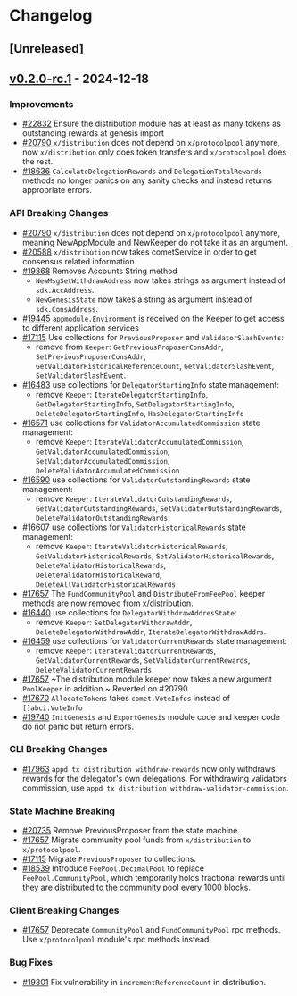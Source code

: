 <!--
Guiding Principles:
Changelogs are for humans, not machines.
There should be an entry for every single version.
The same types of changes should be grouped.
Versions and sections should be linkable.
The latest version comes first.
The release date of each version is displayed.
Mention whether you follow Semantic Versioning.
Usage:
Change log entries are to be added to the Unreleased section under the
appropriate stanza (see below). Each entry should ideally include a tag and
the Github issue reference in the following format:
* (<tag>) [#<issue-number>] Changelog message.
Types of changes (Stanzas):
"Features" for new features.
"Improvements" for changes in existing functionality.
"Deprecated" for soon-to-be removed features.
"Bug Fixes" for any bug fixes.
"API Breaking" for breaking exported APIs used by developers building on SDK.
Ref: https://keepachangelog.com/en/1.0.0/
-->

# Changelog

## [Unreleased]

## [v0.2.0-rc.1](https://github.com/cosmos/cosmos-sdk/releases/tag/x/distribution/v0.2.0-rc.1) - 2024-12-18

### Improvements

* [#22832](https://github.com/cosmos/cosmos-sdk/pull/22832) Ensure the distribution module has at least as many tokens as outstanding rewards at genesis import
* [#20790](https://github.com/cosmos/cosmos-sdk/pull/20790) `x/distribution` does not depend on `x/protocolpool` anymore, now `x/distribution` only does token transfers and `x/protocolpool` does the rest.
* [#18636](https://github.com/cosmos/cosmos-sdk/pull/18636) `CalculateDelegationRewards` and `DelegationTotalRewards` methods no longer panics on any sanity checks and instead returns appropriate errors.

### API Breaking Changes

* [#20790](https://github.com/cosmos/cosmos-sdk/pull/20790) `x/distribution` does not depend on `x/protocolpool` anymore, meaning NewAppModule and NewKeeper do not take it as an argument.
* [#20588](https://github.com/cosmos/cosmos-sdk/pull/20588) `x/distribution` now takes cometService in order to get consensus related information.
* [#19868](https://github.com/cosmos/cosmos-sdk/pull/19868) Removes Accounts String method
    * `NewMsgSetWithdrawAddress` now takes strings as argument instead of `sdk.AccAddress`.
    * `NewGenesisState` now takes a string as argument instead of `sdk.ConsAddress`.
* [#19445](https://github.com/cosmos/cosmos-sdk/pull/19445) `appmodule.Environment` is received on the Keeper to get access to different application services
* [#17115](https://github.com/cosmos/cosmos-sdk/pull/17115) Use collections for `PreviousProposer` and `ValidatorSlashEvents`:
    * remove from `Keeper`: `GetPreviousProposerConsAddr`, `SetPreviousProposerConsAddr`, `GetValidatorHistoricalReferenceCount`, `GetValidatorSlashEvent`, `SetValidatorSlashEvent`.
* [#16483](https://github.com/cosmos/cosmos-sdk/pull/16483) use collections for `DelegatorStartingInfo` state management:
    * remove `Keeper`: `IterateDelegatorStartingInfo`, `GetDelegatorStartingInfo`, `SetDelegatorStartingInfo`, `DeleteDelegatorStartingInfo`, `HasDelegatorStartingInfo`
* [#16571](https://github.com/cosmos/cosmos-sdk/pull/16571) use collections for `ValidatorAccumulatedCommission` state management:
    * remove `Keeper`: `IterateValidatorAccumulatedCommission`, `GetValidatorAccumulatedCommission`, `SetValidatorAccumulatedCommission`, `DeleteValidatorAccumulatedCommission`
* [#16590](https://github.com/cosmos/cosmos-sdk/pull/16590) use collections for `ValidatorOutstandingRewards` state management:
    * remove `Keeper`: `IterateValidatorOutstandingRewards`, `GetValidatorOutstandingRewards`, `SetValidatorOutstandingRewards`, `DeleteValidatorOutstandingRewards`
* [#16607](https://github.com/cosmos/cosmos-sdk/pull/16607) use collections for `ValidatorHistoricalRewards` state management:
    * remove `Keeper`: `IterateValidatorHistoricalRewards`, `GetValidatorHistoricalRewards`, `SetValidatorHistoricalRewards`, `DeleteValidatorHistoricalRewards`, `DeleteValidatorHistoricalReward`, `DeleteAllValidatorHistoricalRewards`
* [#17657](https://github.com/cosmos/cosmos-sdk/pull/17657) The `FundCommunityPool` and `DistributeFromFeePool` keeper methods are now removed from x/distribution.
* [#16440](https://github.com/cosmos/cosmos-sdk/pull/16440) use collections for `DelegatorWithdrawAddresState`:
    * remove `Keeper`: `SetDelegatorWithdrawAddr`, `DeleteDelegatorWithdrawAddr`, `IterateDelegatorWithdrawAddrs`.
* [#16459](https://github.com/cosmos/cosmos-sdk/pull/16459) use collections for `ValidatorCurrentRewards` state management:
    * remove `Keeper`: `IterateValidatorCurrentRewards`, `GetValidatorCurrentRewards`, `SetValidatorCurrentRewards`, `DeleteValidatorCurrentRewards`
* [#17657](https://github.com/cosmos/cosmos-sdk/pull/17657) ~The distribution module keeper now takes a new argument `PoolKeeper` in addition.~ Reverted on #20790
* [#17670](https://github.com/cosmos/cosmos-sdk/pull/17670) `AllocateTokens` takes `comet.VoteInfos` instead of `[]abci.VoteInfo`
* [#19740](https://github.com/cosmos/cosmos-sdk/pull/19740) `InitGenesis` and `ExportGenesis` module code and keeper code do not panic but return errors.

### CLI Breaking Changes

* [#17963](https://github.com/cosmos/cosmos-sdk/pull/17963) `appd tx distribution withdraw-rewards` now only withdraws rewards for the delegator's own delegations. For withdrawing validators commission, use `appd tx distribution withdraw-validator-commission`.

### State Machine Breaking

* [#20735](https://github.com/cosmos/cosmos-sdk/pull/20735) Remove PreviousProposer from the state machine.
* [#17657](https://github.com/cosmos/cosmos-sdk/pull/17657) Migrate community pool funds from `x/distribution` to `x/protocolpool`.
* [#17115](https://github.com/cosmos/cosmos-sdk/pull/17115) Migrate `PreviousProposer` to collections.
* [#18539](https://github.com/cosmos/cosmos-sdk/pull/18539) Introduce `FeePool.DecimalPool` to replace `FeePool.CommunityPool`, which temporarily holds fractional rewards until they are distributed to the community pool every 1000 blocks.

### Client Breaking Changes

* [#17657](https://github.com/cosmos/cosmos-sdk/pull/17657) Deprecate `CommunityPool` and `FundCommunityPool` rpc methods. Use `x/protocolpool` module's rpc methods instead.

### Bug Fixes

* [#19301](https://github.com/cosmos/cosmos-sdk/pull/19301) Fix vulnerability in `incrementReferenceCount` in distribution.
